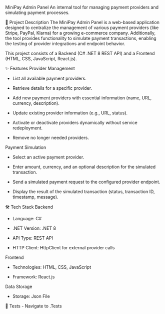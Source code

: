 MiniPay Admin Panel
An internal tool for managing payment providers and simulating payment processes.

🚀 Project Description
The MiniPay Admin Panel is a web-based application designed to centralize the management of various payment providers (like Stripe, PayPal, Klarna) for a growing e-commerce company. Additionally, the tool provides functionality to simulate payment transactions, enabling the testing of provider integrations and endpoint behavior.

This project consists of a Backend (C# .NET 8 REST API) and a Frontend (HTML, CSS, JavaScript, React.js).

✨ Features
Provider Management
 - List all available payment providers.

 - Retrieve details for a specific provider.

 - Add new payment providers with essential information (name, URL, currency, description).

 - Update existing provider information (e.g., URL, status).

 - Activate or deactivate providers dynamically without service redeployment.

 - Remove no longer needed providers.

Payment Simulation
 - Select an active payment provider.

 - Enter amount, currency, and an optional description for the simulated transaction.

 - Send a simulated payment request to the configured provider endpoint.

 - Display the result of the simulated transaction (status, transaction ID, timestamp, message).

🛠️ Tech Stack
Backend
 - Language: C#

 - .NET Version: .NET 8

 - API Type: REST API

 - HTTP Client: HttpClient for external provider calls

Frontend
 - Technologies: HTML, CSS, JavaScript

 - Framework: React.js

Data Storage
 - Storage: Json File

🧪 Tests
	- Navigate to <ServiceClass>.Tests
